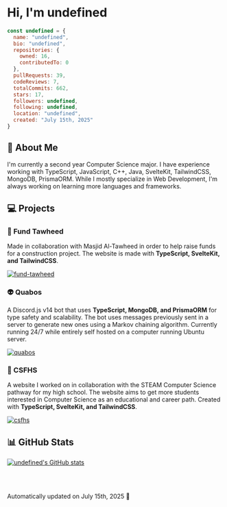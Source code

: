 # Hi, I'm undefined

```js
const undefined = {
  name: "undefined",
  bio: "undefined",
  repositories: {
    owned: 16,
    contributedTo: 0
  },
  pullRequests: 39,
  codeReviews: 7,
  totalCommits: 662,
  stars: 17,
  followers: undefined,
  following: undefined,
  location: "undefined",
  created: "July 15th, 2025"
}
```

## 🌃 About Me

I'm currently a second year Computer Science major. I have experience working with TypeScript, JavaScript, C++, Java, SvelteKit, TailwindCSS, MongoDB, PrismaORM. While I mostly specialize in Web Development, I'm always working on learning more languages and frameworks.

## 💻 Projects

### 🤝 Fund Tawheed

Made in collaboration with Masjid Al-Tawheed in order to help raise funds for a construction project. The website is made with **TypeScript, SvelteKit, and TailwindCSS**. 

[![fund-tawheed](https://github-readme-stats.vercel.app/api/pin/?username=undefined&repo=tawheed-website&show_owner=false&theme=dark)](https://github.com/undefined/tawheed-website)

### 👽 Quabos

A Discord.js v14 bot that uses **TypeScript, MongoDB, and PrismaORM** for type safety and scalability. The bot uses messages previously sent in a server to generate new ones using a Markov chaining algorithm. Currently running 24/7 while entirely self hosted on a computer running Ubuntu server.

[![quabos](https://github-readme-stats.vercel.app/api/pin/?username=undefined&repo=quabos-discord&show_owner=false&theme=dark)](https://github.com/undefined/quabos-discord)

### 🏫 CSFHS

A website I worked on in collaboration with the STEAM Computer Science pathway for my high school. The website aims to get more students interested in Computer Science as an educational and career path. Created with **TypeScript, SvelteKit, and TailwindCSS**.

[![csfhs](https://github-readme-stats.vercel.app/api/pin/?username=nurikimchi&repo=csfhs&show_owner=false&theme=dark)](https://github.com/nurikimchi/csfhs)

## 📊 GitHub Stats

[![undefined's GitHub stats](https://github-readme-stats.vercel.app/api?username=undefined&show_icons=true&theme=dark)](https://github.com/undefined)

<br />
<br />

Automatically updated on July 15th, 2025 🔮